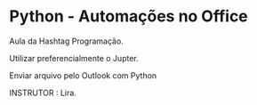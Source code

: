 # Python - Automações no Office

Aula da Hashtag Programação.

Utilizar preferencialmente o Jupter.

Enviar arquivo pelo Outlook com Python

INSTRUTOR : Lira. 
